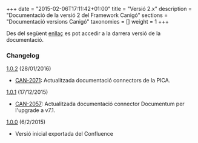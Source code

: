 +++
date        = "2015-02-06T17:11:42+01:00"
title       = "Versió 2.x"
description = "Documentació de la versió 2 del Framework Canigó"
sections    = "Documentació versions Canigó"
taxonomies  = []
weight 	    = 1
+++

Des del següent [enllaç](http://cs-canigo.github.io/docs-canigo-v2/) es pot accedir a la darrera versió de la documentació.

### Changelog

[1.0.2](https://github.com/cs-canigo/docs.canigo2.cs-canigo.github.io/archive/v1.0.2.zip) (28/01/2016)

- [CAN-2071](http://cstd.ctti.gencat.cat/jiracstd/browse/CAN-2071): Actualitzada documentació connectors de la PICA.

[1.0.1](https://github.com/cs-canigo/docs.canigo2.cs-canigo.github.io/archive/v1.0.1.zip) (17/12/2015)

- [CAN-2057](http://cstd.ctti.gencat.cat/jiracstd/browse/CAN-2057): Actualitzada documentació connector Documentum per l'upgrade a v7.1.

[1.0.0](https://github.com/cs-canigo/docs.canigo2.cs-canigo.github.io/archive/v1.0.0.zip) (6/2/2015)

- Versió inicial exportada del Confluence
